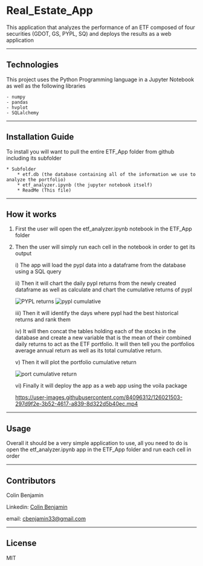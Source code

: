 # Real_Estate_App

This application that analyzes the performance of an ETF composed of four securities (GDOT, GS, PYPL, SQ) and deploys the results as a web application

---

## Technologies

This project uses the Python Programming language in a Jupyter Notebook as well as the following libraries
    
    - numpy
    - pandas
    - hvplot
    - SQLalchemy


---

## Installation Guide

To install you will want to pull the entire ETF_App folder from github including its subfolder
    
    * Subfolder
        * etf.db (the database containing all of the information we use to analyze the portfolio)
        * etf_analyzer.ipynb (the jupyter notebook itself)
        * ReadMe (This file)


---

## How it works

1) First the user will open the etf_analyzer.ipynb notebook in the ETF_App folder
2) Then the user will simply run each cell in the notebook in order to get its output

    i) The app will load the pypl data into a dataframe from the database using a SQL query
    
    ii) Then it will chart the daily pypl returns from the newly created dataframe as well as calculate and chart the cumulative returns of pypl
    
      ![PYPL returns](https://user-images.githubusercontent.com/84096312/126021288-89534f65-3574-4a3f-894c-ccff30042a5a.png)
      ![pypl cumulative](https://user-images.githubusercontent.com/84096312/126021330-8221d035-0c31-4439-92e9-1375bd0aeca7.png)

    
    iii) Then it will identify the days where pypl had the best historical returns and rank them

    
    iv) It will then concat the tables holding each of the stocks in the database and create a new variable that is the mean of their combined daily returns to act as the ETF portfolio. It will then tell you the portfolios average annual return as well as its total cumulative return.
    
    
    v) Then it will plot the portfolio cumulative return
    
      ![port cumulative return](https://user-images.githubusercontent.com/84096312/126021444-1ccae54d-8299-4bb6-bf0d-de950b3cbb3f.png)

    vi) Finally it will deploy the app as a web app using the voila package
    
      

    https://user-images.githubusercontent.com/84096312/126021503-297d9f2e-3b52-4617-a839-8d322d5b40ec.mp4




---

## Usage

Overall it should be a very simple application to use, all you need to do is open the etf_analyzer.ipynb app in the ETF_App folder and run each cell in order


---

## Contributors

Colin Benjamin

Linkedin: [Colin Benjamin](https://www.linkedin.com/in/colinbenjamin/)
    
email: cbenjamin33@gmail.com

---

## License

MIT

